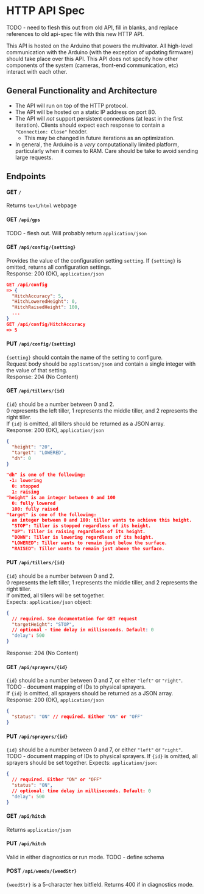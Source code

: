 # HTTP API Spec

TODO - need to flesh this out from old API, fill in blanks, and replace references to old api-spec file with this new HTTP API.  

This API is hosted on the Arduino that powers the multivator.
All high-level communication with the Arduino
(with the exception of updating firmware) should take place over this API.
This API does not specify how other components of the system
(cameras, front-end communication, etc) interact with each other.

## General Functionality and Architecture
 - The API will run on top of the HTTP protocol.
 - The API will be hosted on a static IP address on port 80.
 - The API will _not_ support persistent connections (at least in the first iteration). Clients should expect each response to contain a `"Connection: Close"` header.
   - This may be changed in future iterations as an optimization.
 - In general, the Arduino is a _very_ computationally limited platform, particularly when it comes to RAM. Care should be take to avoid sending large requests.

## Endpoints

#### GET `/`
Returns `text/html` webpage


#### GET `/api/gps`
TODO - flesh out. Will probably return `application/json`


#### GET `/api/config/{setting}`
Provides the value of the configuration setting `setting`. If `{setting}` is omitted, returns all configuration settings.  
Response: 200 (OK), `application/json`
```json
GET /api/config
=> {
  "HitchAccuracy": 5,
  "HitchLoweredHeight": 0,
  "HitchRaisedHeight": 100,
  ...
}
GET /api/config/HitchAccuracy
=> 5
```

#### PUT `/api/config/{setting}`
`{setting}` should contain the name of the setting to configure.  
Request body should be `application/json` and contain a single integer with the value of that setting.  
Response: 204 (No Content)


#### GET `/api/tillers/{id}`
`{id}` should be a number between 0 and 2.  
0 represents the left tiller, 1 represents the middle tiller, and 2 represents the right tiller.  
If `{id}` is omitted, all tillers should be returned as a JSON array.  
Response: 200 (OK), `application/json`
```json
{
  "height": "20",
  "target": "LOWERED",
  "dh": 0
}

"dh" is one of the following:
 -1: lowering
  0: stopped
  1: raising
"height" is an integer between 0 and 100
  0: fully lowered
  100: fully raised
"target" is one of the following:
  an integer between 0 and 100: tiller wants to achieve this height.
  "STOP": Tiller is stopped regardless of its height.
  "UP": Tiller is raising regardless of its height.
  "DOWN": Tiller is lowering regardless of its height.
  "LOWERED": Tiller wants to remain just below the surface.
  "RAISED": Tiller wants to remain just above the surface.
```


#### PUT `/api/tillers/{id}`
`{id}` should be a number between 0 and 2.  
0 represents the left tiller, 1 represents the middle tiller, and 2 represents the right tiller.  
If omitted, all tillers will be set together.  
Expects: `application/json` object:
```json
{
  // required. See documentation for GET request
  "targetHeight": "STOP",
  // optional - time delay in milliseconds. Default: 0
  "delay": 500
}
```
Response: 204 (No Content)


#### GET `/api/sprayers/{id}`
`{id}` should be a number between 0 and 7, or either `"left"` or `"right"`.  
TODO - document mapping of IDs to physical sprayers.  
If `{id}` is omitted, all sprayers should be returned as a JSON array.  
Response: 200 (OK), `application/json`
```json
{
  "status": "ON" // required. Either "ON" or "OFF"
}
```


#### PUT `/api/sprayers/{id}`
`{id}` should be a number between 0 and 7, or either `"left"` or `"right"`.  
TODO - document mapping of IDs to physical sprayers.
If `{id}` is omitted, all sprayers should be set together.
Expects: `application/json`:
```json
{
  // required. Either "ON" or "OFF"
  "status": "ON",
  // optional: time delay in milliseconds. Default: 0
  "delay": 500
}
```


#### GET `/api/hitch`
Returns `application/json`

#### PUT `/api/hitch`
Valid in either diagnostics or run mode. TODO - define schema


#### POST `/api/weeds/{weedStr}`
`{weedStr}` is a 5-character hex bitfield.
Returns 400 if in diagnostics mode.

